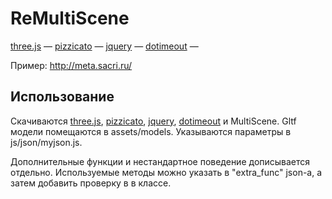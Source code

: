 # ReMultiScene

[three.js](https://github.com/mrdoob/three.js/) &mdash;
[pizzicato](https://github.com/alemangui/pizzicato) &mdash;
[jquery](https://github.com/jquery/jquery) &mdash;
[dotimeout](https://github.com/cowboy/jquery-dotimeout) &mdash;

Пример: http://meta.sacri.ru/


## Использование

Скачиваются [three.js](https://github.com/mrdoob/three.js/), [pizzicato](https://github.com/alemangui/pizzicato), [jquery](https://github.com/jquery/jquery), [dotimeout](https://github.com/cowboy/jquery-dotimeout) и MultiScene. Gltf модели помещаются в assets/models. Указываются параметры в js/json/myjson.js. 

Дополнительные функции и нестандартное поведение дописывается отдельно. Используемые методы можно указать в "extra_func" json-а, а затем добавить проверку в в классе.
